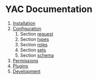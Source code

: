 # YAC Documentation

1. [Installation](./install.md)
1. [Configuration](./specs/README.md)
    1. Section [request](./request.md)
    2. Section [types](./types.md)
    3. Section [roles](./roles.md)
    4. Section [sets](./sets.md)
    5. Section [schema](./schema.md)
2. [Permissions](./perms.md)
3. [Plugins](./plugins.md)
4. [Development](./devel.md)
